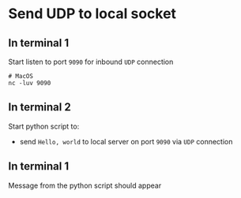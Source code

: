 # Send UDP to local socket


## In terminal 1

Start listen to port `9090` for inbound `UDP` connection
```
# MacOS
nc -luv 9090
```


## In terminal 2
Start python script to:
- send `Hello, world` to local server on port `9090` via `UDP` connection

## In terminal 1

Message from the python script should appear

